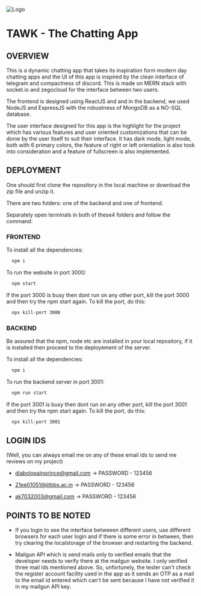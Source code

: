 
![Logo](https://raw.githubusercontent.com/DiabolikSapien/chatting-app/master/Chat-App-NoAWS/src/assets/Images/logo.ico)


# TAWK - The Chatting App




## OVERVIEW

This is a dynamic chatting app that takes its inspiration form modern day chatting apps and the UI of this app is inspired by the clean interface of telegram and compactness of discord. This is made on MERN stack with socket.io and zegocloud for the interface between two users.

The frontend is designed using ReactJS and and in the backend, we used NodeJS and ExpressJS with the robustness of MongoDB as a NO-SQL database.

The user interface designed for this app is the highlight for the project which has various features and user oriented customizations that can be donw by the user itself to suit their interface. It has dark mode, light mode, both with 6 primary colors, the feature of right or left orientation is also took into consideration and a feature of fullscreen is also implemented.



## DEPLOYMENT

One should first clone the repository in the local machine or download the zip file and unzip it.

There are two folders: one of the backend and one of frontend.

Separately open terminals in both of these4 folders and follow the command:
### FRONTEND
To install all the dependencies:
```bash
  npm i
```
To run the website in port 3000:
```bash
  npm start
```
If the port 3000 is busy then dont run on any other port, kill the port 3000 and then try the npm start again. To kill the port, do this:
```bash
  npx kill-port 3000
```

### BACKEND
Be assured that the npm, node etc are installed in your local repository, if it is installed then proceed to the deployement of the server. 

To install all the dependencies:
```bash
  npm i
```
To run the backend server in port 3001:
```bash
  npm run start
```
If the port 3001 is busy then dont run on any other port, kill the port 3001 and then try the npm start again. To kill the port, do this:
```bash
  npx kill-port 3001
```


## LOGIN IDS

(Well, you can always email me on any of these email ids to send me reviews on my project)
- diabolopainprince@gmail.com -> PASSWORD - 123456

- 21ee01051@iitbbs.ac.in -> PASSWORD - 123456

- ak7032003@gmail.com -> PASSWORD - 123456


## POINTS TO BE NOTED 


- If you login to see the interface betweeen different users, use different browsers for each user login and if there is some error in between, then try clearing the localstorage of the browser and restarting the backend.

- Mailgun API which is send mails only to verified emails that the developer needs to verify there at the mailgun website. I only verified three mail ids mentioned above. So, unfortunely, the tester can't check the register account facility used in the app as it sends an OTP as a mail to the email id entered which can't be sent because I have not verified it in my mailgun API key. 

